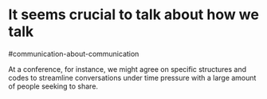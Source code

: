 # It seems crucial to talk about how we talk

#communication-about-communication

At a conference, for instance, we might agree on specific structures and codes to streamline conversations under time pressure with a large amount of people seeking to share. 